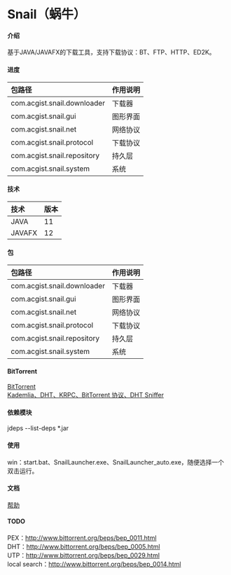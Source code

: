 # Snail（蜗牛）

#### 介绍
基于JAVA/JAVAFX的下载工具，支持下载协议：BT、FTP、HTTP、ED2K。

#### 进度
|包路径|作用说明|
|:-|:-|
|com.acgist.snail.downloader|下载器|
|com.acgist.snail.gui|图形界面|
|com.acgist.snail.net|网络协议|
|com.acgist.snail.protocol|下载协议|
|com.acgist.snail.repository|持久层|
|com.acgist.snail.system|系统|

#### 技术
|技术|版本|
|:-|:-|
|JAVA|11|
|JAVAFX|12|

#### 包
|包路径|作用说明|
|:-|:-|
|com.acgist.snail.downloader|下载器|
|com.acgist.snail.gui|图形界面|
|com.acgist.snail.net|网络协议|
|com.acgist.snail.protocol|下载协议|
|com.acgist.snail.repository|持久层|
|com.acgist.snail.system|系统|

#### BitTorrent
[BitTorrent](http://www.bittorrent.org/beps/bep_0000.html)   
[Kademlia、DHT、KRPC、BitTorrent 协议、DHT Sniffer](https://www.cnblogs.com/LittleHann/p/6180296.html)

#### 依赖模块
jdeps --list-deps *.jar

#### 使用
win：start.bat、SnailLauncher.exe、SnailLauncher_auto.exe，随便选择一个双击运行。

#### 文档
[帮助](https://gitee.com/acgist/snail/wikis/帮助)

#### TODO
PEX：http://www.bittorrent.org/beps/bep_0011.html   
DHT：http://www.bittorrent.org/beps/bep_0005.html   
UTP：http://www.bittorrent.org/beps/bep_0029.html   
local search：http://www.bittorrent.org/beps/bep_0014.html   
